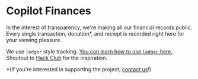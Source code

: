 Copilot Finances
================
In the interest of transparency, we're making all our financial records public. Every single transaction, donation\*, and reciept is recorded right here for your viewing pleasure.

We use `ledger` style tracking. [You can learn how to use `ledger` here.](http://ledger-cli.org/3.0/doc/ledger3.html) Shoutout to [Hack Club](http://hackclub.com) for the inspiration.

\*(If you're interested in supporting the project, [contact us](mailto:ankit@copilot.help)!)
